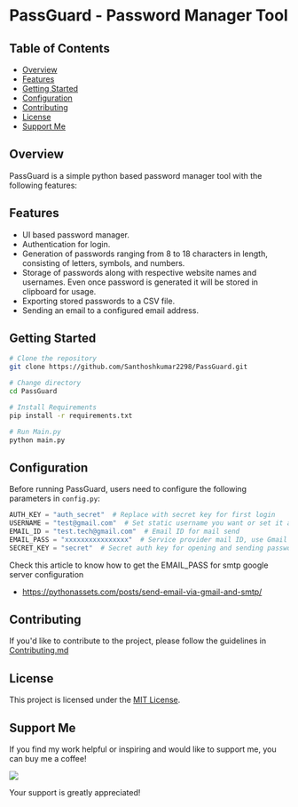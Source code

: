 # PassGuard - Password Manager Tool

## Table of Contents

- [Overview](#overview)
- [Features](#features)
- [Getting Started](#getting-started)
- [Configuration](#configuration)
- [Contributing](#contributing)
- [License](#license)
- [Support Me](#support-me)

## Overview
PassGuard is a simple python based password manager tool with the following features:

## Features
- UI based password manager.
- Authentication for login.
- Generation of passwords ranging from 8 to 18 characters in length, consisting of letters, symbols, and numbers.
- Storage of passwords along with respective website names and usernames. Even once password is generated it will be stored in clipboard for usage.
- Exporting stored passwords to a CSV file.
- Sending an email to a configured email address.

## Getting Started
```bash
# Clone the repository
git clone https://github.com/Santhoshkumar2298/PassGuard.git

# Change directory
cd PassGuard

# Install Requirements
pip install -r requirements.txt

# Run Main.py
python main.py

```

## Configuration

Before running PassGuard, users need to configure the following parameters in `config.py`:

```python
AUTH_KEY = "auth_secret"  # Replace with secret key for first login
USERNAME = "test@gmail.com"  # Set static username you want or set it as an empty string
EMAIL_ID = "test.tech@gmail.com"  # Email ID for mail send
EMAIL_PASS = "xxxxxxxxxxxxxxxx"  # Service provider mail ID, use Gmail only (SMTP)
SECRET_KEY = "secret"  # Secret auth key for opening and sending password list to mail

```
Check this article to know how to get the EMAIL_PASS for smtp google server configuration
- https://pythonassets.com/posts/send-email-via-gmail-and-smtp/

## Contributing
If you'd like to contribute to the project, please follow the guidelines in [Contributing.md](CONTRIBUTING.md)

## License
This project is licensed under the [MIT License](LICENSE.md).

## Support Me

If you find my work helpful or inspiring and would like to support me, you can buy me a coffee!

[<img src="https://img.buymeacoffee.com/button-api/?text=Buy me a coffee&emoji=☕&slug=santhoshkumar2298&button_colour=c800ff&font_colour=ffffff&font_family=Bree&outline_colour=ffffff&coffee_colour=FFDD00" />](https://www.buymeacoffee.com/santhoshkumar2298)

Your support is greatly appreciated!
